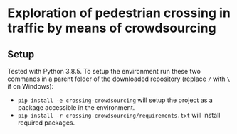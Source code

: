 Exploration of pedestrian crossing in traffic by means of crowdsourcing
=======

## Setup
Tested with Python 3.8.5. To setup the environment run these two commands in a parent folder of the downloaded repository (replace `/` with `\` if on Windows):
- `pip install -e crossing-crowdsourcing` will setup the project as a package accessible in the environment.
- `pip install -r crossing-crowdsourcing/requirements.txt` will install required packages.